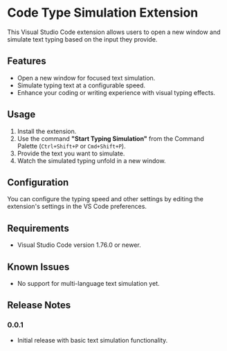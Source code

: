 # Code Type Simulation Extension

This Visual Studio Code extension allows users to open a new window and simulate text typing based on the input they provide.

## Features
- Open a new window for focused text simulation.
- Simulate typing text at a configurable speed.
- Enhance your coding or writing experience with visual typing effects.

## Usage
1. Install the extension.
2. Use the command **"Start Typing Simulation"** from the Command Palette (`Ctrl+Shift+P` or `Cmd+Shift+P`).
3. Provide the text you want to simulate.
4. Watch the simulated typing unfold in a new window.

## Configuration
You can configure the typing speed and other settings by editing the extension's settings in the VS Code preferences.

## Requirements
- Visual Studio Code version 1.76.0 or newer.

## Known Issues
- No support for multi-language text simulation yet.

## Release Notes
### 0.0.1
- Initial release with basic text simulation functionality.
